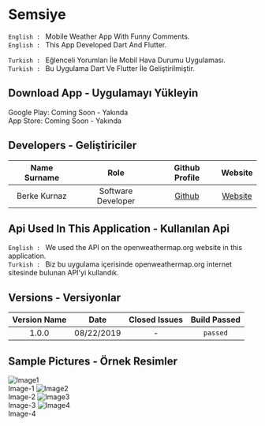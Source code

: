 # Semsiye

`English : ` Mobile Weather App With Funny Comments. <br/>
`English : ` This App Developed Dart And Flutter. <br/>

`Turkish : ` Eğlenceli Yorumları İle Mobil Hava Durumu Uygulaması. <br/>
`Turkish : ` Bu Uygulama Dart Ve Flutter İle Geliştirilmiştir. <br/>

## Download App - Uygulamayı Yükleyin

Google Play: Coming Soon - Yakında  <br/>
App Store: Coming Soon - Yakında  <br/>

## Developers - Geliştiriciler
| Name Surname | Role  | Github Profile | Website |
| :-------------: | :-------------: | :-------------: | :-------------: |
| Berke Kurnaz  | Software Developer | [Github](https://github.com/berkekurnaz)  | [Website](http://www.berkekurnaz.com/)  |

## Api Used In This Application - Kullanılan Api
`English : ` We used the API on the openweathermap.org website in this application. <br/>
`Turkish : ` Biz bu uygulama içerisinde openweathermap.org internet sitesinde bulunan APİ'yi kullandık.

## Versions - Versiyonlar
| Version Name | Date  | Closed Issues | Build Passed |
| :-------------: | :-------------: | :-------------: | :-------------: |
| 1.0.0  | 08/22/2019 | -  | `passed` |

## Sample Pictures - Örnek Resimler
![Image1](https://i.resimyukle.xyz/K1cUIA.png) <br/> Image-1
![Image2](https://i.resimyukle.xyz/9NyIfP.png) <br/> Image-2
![Image3](https://i.resimyukle.xyz/20eGI8.png) <br/> Image-3
![Image4](https://i.resimyukle.xyz/5cccfO.png) <br/> Image-4